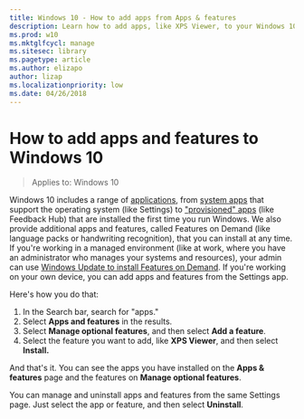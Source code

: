 ```yaml
---
title: Windows 10 - How to add apps from Apps & features
description: Learn how to add apps, like XPS Viewer, to your Windows 10 device with the Apps & features page in Settings
ms.prod: w10
ms.mktglfcycl: manage
ms.sitesec: library
ms.pagetype: article
ms.author: elizapo
author: lizap
ms.localizationpriority: low
ms.date: 04/26/2018
---
```

# How to add apps and features to Windows 10
> Applies to: Windows 10

Windows 10 includes a range of [applications](apps-in-windows-10.md), from [system apps](apps-in-windows-10.md#system-apps) that support the operating system (like Settings) to ["provisioned" apps](apps-in-windows-10.md#provisioned-windows-apps) (like Feedback Hub) that are installed the first time you run Windows. We also provide additional apps and features, called Features on Demand (like language packs or handwriting recognition), that you can install at any time. If you're working in a managed environment (like at work, where you have an administrator who manages your systems and resources), your admin can use [Windows Update to install Features on Demand](https://docs.microsoft.com/windows-hardware/manufacture/desktop/features-on-demand-v2--capabilities). If you're working on your own device, you can add apps and features from the Settings app.

Here's how you do that:

1. In the Search bar, search for "apps."
2. Select **Apps and features** in the results.
3. Select **Manage optional features**, and then select **Add a feature**.
4. Select the feature you want to add, like **XPS Viewer**, and then select **Install.**

And that's it. You can see the apps you have installed on the **Apps & features** page and the features on **Manage optional features**.

You can manage and uninstall apps and features from the same Settings page. Just select the app or feature, and then select **Uninstall**.
